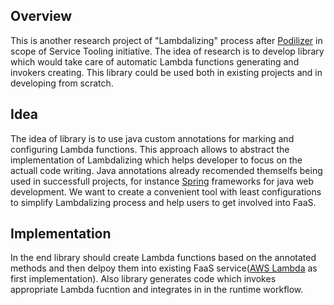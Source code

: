 ## Overview
This is another research project of "Lambdalizing" process after [Podilizer](https://github.com/serviceprototypinglab/podilizer) in scope of Service Tooling initiative. The idea of research is to develop library which would take care of automatic Lambda functions generating and invokers creating. This library could be used both in existing projects and in developing from scratch.

## Idea
The idea of library is to use java custom annotations for marking and configuring Lambda functions. This approach allows to abstract the implementation of Lambdalizing which helps developer to focus on the actuall code writing. Java annotations already recomended themselfs being used in successfull projects, for instance [Spring](https://spring.io/) frameworks for java web development. We want to create a convenient tool with least configurations to simplify Lambdalizing process and help users to get involved into FaaS. 

## Implementation
In the end library should create Lambda functions based on the annotated methods and then delpoy them into existing FaaS service([AWS Lambda](https://aws.amazon.com/lambda/) as first implementation). Also library generates code which invokes appropriate Lambda fucntion and integrates in in the runtime workflow.